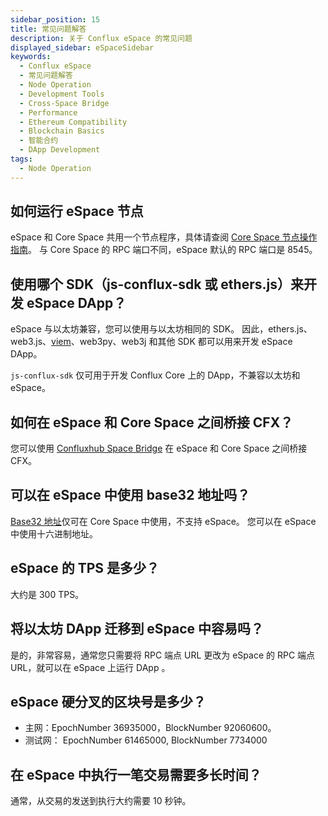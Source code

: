 ```yaml
---
sidebar_position: 15
title: 常见问题解答
description: 关于 Conflux eSpace 的常见问题
displayed_sidebar: eSpaceSidebar
keywords:
  - Conflux eSpace
  - 常见问题解答
  - Node Operation
  - Development Tools
  - Cross-Space Bridge
  - Performance
  - Ethereum Compatibility
  - Blockchain Basics
  - 智能合约
  - DApp Development
tags:
  - Node Operation
---
```


## 如何运行 eSpace 节点

eSpace 和 Core Space 共用一个节点程序，具体请查阅 [Core Space 节点操作指南](/docs/category/run-a-node)。 与 Core Space 的 RPC 端口不同，eSpace 默认的 RPC 端口是 8545。

## 使用哪个 SDK（js-conflux-sdk 或 ethers.js）来开发 eSpace DApp？

eSpace 与以太坊兼容，您可以使用与以太坊相同的 SDK。 因此，ethers.js、web3.js、[viem](https://viem.sh/)、web3py、web3j 和其他 SDK 都可以用来开发 eSpace DApp。

`js-conflux-sdk` 仅可用于开发 Conflux Core 上的 DApp，不兼容以太坊和 eSpace。

## 如何在 eSpace 和 Core Space 之间桥接 CFX？

您可以使用 [Confluxhub Space Bridge](https://confluxhub.io/espace-bridge/cross-space) 在 eSpace 和 Core Space 之间桥接 CFX。

## 可以在 eSpace 中使用 base32 地址吗？

[Base32 地址](../core/core-space-basics/addresses.md)仅可在 Core Space 中使用，不支持 eSpace。 您可以在 eSpace 中使用十六进制地址。

## eSpace 的 TPS 是多少？

大约是 300 TPS。

## 将以太坊 DApp 迁移到 eSpace 中容易吗？

是的，非常容易，通常您只需要将 RPC 端点 URL 更改为 eSpace 的 RPC 端点 URL，就可以在 eSpace 上运行 DApp 。

## eSpace 硬分叉的区块号是多少？

- 主网：EpochNumber 36935000，BlockNumber 92060600。
- 测试网： EpochNumber 61465000, BlockNumber 7734000

## 在 eSpace 中执行一笔交易需要多长时间？

通常，从交易的发送到执行大约需要 10 秒钟。

